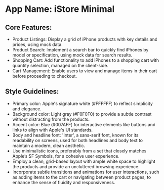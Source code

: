 # **App Name**: iStore Minimal

## Core Features:

- Product Listings: Display a grid of iPhone products with key details and prices, using mock data.
- Product Search: Implement a search bar to quickly find iPhones by model or specification, using mock data for search results.
- Shopping Cart: Add functionality to add iPhones to a shopping cart with quantity selection, managed on the client-side.
- Cart Management: Enable users to view and manage items in their cart before proceeding to checkout.

## Style Guidelines:

- Primary color: Apple's signature white (#FFFFFF) to reflect simplicity and elegance.
- Background color: Light gray (#F0F0F0) to provide a subtle contrast without distracting from the products.
- Accent color: Blue (#007AFF) for interactive elements like buttons and links to align with Apple's UI standards.
- Body and headline font: 'Inter', a sans-serif font, known for its readability on screens, used for both headlines and body text to maintain a modern, clean aesthetic.
- Use minimalistic icons, preferably from a set that closely matches Apple’s SF Symbols, for a cohesive user experience.
- Employ a clean, grid-based layout with ample white space to highlight the products and provide an uncluttered browsing experience.
- Incorporate subtle transitions and animations for user interactions, such as adding items to the cart or navigating between product pages, to enhance the sense of fluidity and responsiveness.
